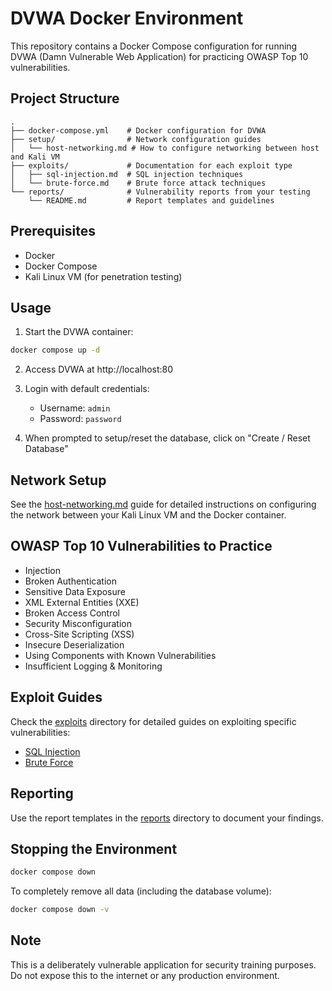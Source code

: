 # DVWA Docker Environment

This repository contains a Docker Compose configuration for running DVWA (Damn Vulnerable Web Application) for practicing OWASP Top 10 vulnerabilities.

## Project Structure

```
.
├── docker-compose.yml    # Docker configuration for DVWA
├── setup/                # Network configuration guides
│   └── host-networking.md # How to configure networking between host and Kali VM
├── exploits/             # Documentation for each exploit type
│   ├── sql-injection.md  # SQL injection techniques
│   └── brute-force.md    # Brute force attack techniques
└── reports/              # Vulnerability reports from your testing
    └── README.md         # Report templates and guidelines
```

## Prerequisites

- Docker
- Docker Compose
- Kali Linux VM (for penetration testing)

## Usage

1. Start the DVWA container:

```bash
docker compose up -d
```

2. Access DVWA at http://localhost:80

3. Login with default credentials:
   - Username: `admin`
   - Password: `password`

4. When prompted to setup/reset the database, click on "Create / Reset Database"

## Network Setup

See the [host-networking.md](setup/host-networking.md) guide for detailed instructions on configuring the network between your Kali Linux VM and the Docker container.

## OWASP Top 10 Vulnerabilities to Practice

- Injection
- Broken Authentication
- Sensitive Data Exposure
- XML External Entities (XXE)
- Broken Access Control
- Security Misconfiguration
- Cross-Site Scripting (XSS)
- Insecure Deserialization
- Using Components with Known Vulnerabilities
- Insufficient Logging & Monitoring

## Exploit Guides

Check the [exploits](exploits/) directory for detailed guides on exploiting specific vulnerabilities:

- [SQL Injection](exploits/sql-injection.md)
- [Brute Force](exploits/brute-force.md)

## Reporting

Use the report templates in the [reports](reports/) directory to document your findings.

## Stopping the Environment

```bash
docker compose down
```

To completely remove all data (including the database volume):

```bash
docker compose down -v
```

## Note

This is a deliberately vulnerable application for security training purposes. Do not expose this to the internet or any production environment. 